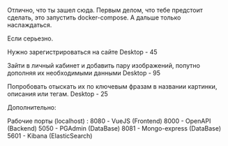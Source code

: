 Отлично, что ты зашел сюда.
Первым делом, что тебе предстоит сделать, это запустить docker-compose. А дальше только наслаждаться.

Если серьезно.

Нужно зарегистрироваться на сайте
Desktop - 45

Зайти в личный кабинет и добавить пару изображений, попутно дополняя их необходимыми данными
Desktop - 95

Попробовать отыскать их по ключевым фразам в названии картинки, описания или тегам.
Desktop - 25

Дополнительно:

Рабочие порты (localhost) :
8080 - VueJS (Frontend)
8000 - OpenAPI (Backend)
5050 - PGAdmin (DataBase)
8081 - Mongo-express (DataBase)
5601 - Kibana (ElasticSearch)

